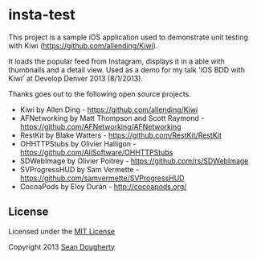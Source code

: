 insta-test
==========

This project is a sample iOS application used to demonstrate unit testing with Kiwi (https://github.com/allending/Kiwi).

It loads the popular feed from Instagram, displays it in a able with thumbnails and a detail view. Used as a demo for my talk 'iOS BDD with Kiwi' at Develop Denver 2013 (8/1/2013).

Thanks goes out to the following open source projects.

* Kiwi by Allen Ding - https://github.com/allending/Kiwi
* AFNetworking by Matt Thompson and Scott Raymond - https://github.com/AFNetworking/AFNetworking
* RestKit by Blake Watters - https://github.com/RestKit/RestKit
* OHHTTPStubs by Olivier Halligon - https://github.com/AliSoftware/OHHTTPStubs
* SDWebImage by Olivier Poitrey - https://github.com/rs/SDWebImage
* SVProgressHUD by Sam Vermette - https://github.com/samvermette/SVProgressHUD
* CocoaPods by Eloy Durán - http://cocoapods.org/


## License

Licensed under the [MIT License](http://creativecommons.org/licenses/MIT/)

Copyright 2013 [Sean Dougherty](twitter.com/sdougherty)